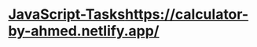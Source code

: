 # [JavaScript-Tasks](https://calculator-by-ahmed.netlify.app/)https://calculator-by-ahmed.netlify.app/
